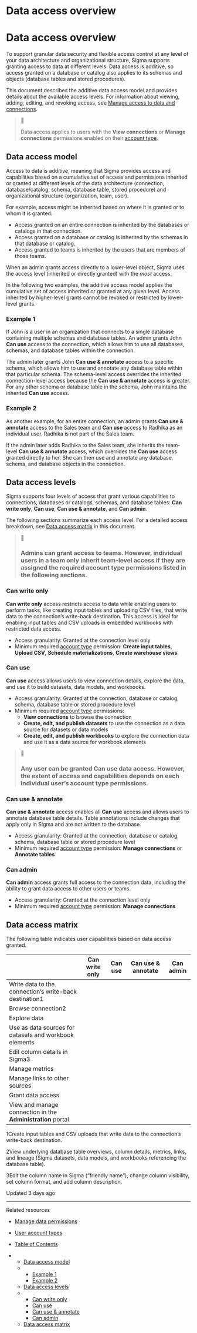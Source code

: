 # Data access overview

# Data access overview

To support granular data security and flexible access control at any level of your data architecture and organizational structure, Sigma supports granting access to data at different levels. Data access is additive, so access granted on a database or catalog also applies to its schemas and objects (database tables and stored procedures).

This document describes the additive data access model and provides details about the available access levels. For information about viewing, adding, editing, and revoking access, see [Manage access to data and connections](/docs/manage-data-permissions).

> 🚩
>
> Data access applies to users with the **View connections** or **Manage connections** permissions enabled on their [account type](/docs/account-type-and-license-overview).

## Data access model

Access to data is additive, meaning that Sigma provides access and capabilities based on a cumulative set of access and permissions inherited or granted at different levels of the data architecture (connection, database/catalog, schema, database table, stored procedure) and organizational structure (organization, team, user).

For example, access might be inherited based on where it is granted or to whom it is granted:

* Access granted on an entire connection is inherited by the databases or catalogs in that connection.
* Access granted on a database or catalog is inherited by the schemas in that database or catalog.
* Access granted to teams is inherited by the users that are members of those teams.

When an admin grants access directly to a lower-level object, Sigma uses the access level (inherited or directly granted) with the *most* access.

In the following two examples, the additive access model applies the cumulative set of access inherited or granted at any given level. Access inherited by higher-level grants cannot be revoked or restricted by lower-level grants.

### Example 1

If John is a user in an organization that connects to a single database containing multiple schemas and database tables. An admin grants John **Can use** access to the connection, which allows him to use all databases, schemas, and database tables within the connection.

The admin later grants John **Can use & annotate** access to a specific schema, which allows him to use and annotate any database table within that particular schema. The schema-level access overrides the inherited connection-level access because the **Can use & annotate** access is greater. For any other schema or database table in the schema, John maintains the inherited **Can use** access.

### Example 2

As another example, for an entire connection, an admin grants **Can use & annotate** access to the Sales team and **Can use** access to Radhika as an individual user. Radhika is not part of the Sales team.

If the admin later adds Radhika to the Sales team, she inherits the team-level **Can use & annotate** access, which overrides the **Can use** access granted directly to her. She can then use and annotate any database, schema, and database objects in the connection.

## Data access levels

Sigma supports four levels of access that grant various capabilities to connections, databases or catalogs, schemas, and database tables: **Can write only**, **Can use**, **Can use & annotate**, and **Can admin**.

The following sections summarize each access level. For a detailed access breakdown, see [Data access matrix](#data-access-matrix) in this document.

> 📘
>
> ### Admins can grant access to teams. However, individual users in a team only inherit team-level access if they are assigned the required account type permissions listed in the following sections.

### Can write only

**Can write only** access restricts access to data while enabling users to perform tasks, like creating input tables and uploading CSV files, that write data to the connection’s write-back destination. This access is ideal for enabling input tables and CSV uploads in embedded workbooks with restricted data access.

* Access granularity: Granted at the connection level only
* Minimum required [account type](/docs/user-account-types) permission: **Create input tables**, **Upload CSV**, **Schedule materializations**, **Create warehouse views**.

### Can use

**Can use** access allows users to view connection details, explore the data, and use it to build datasets, data models, and workbooks.

* Access granularity: Granted at the connection, database or catalog, schema, database table or stored procedure level
* Minimum required [account type](/docs/user-account-types) permissions:
  + **View connections** to browse the connection
  + **Create, edit, and publish datasets** to use the connection as a data source for datasets or data models
  + **Create, edit, and publish workbooks** to explore the connection data and use it as a data source for workbook elements

> 📘
>
> ### Any user can be granted **Can use** data access. However, the extent of access and capabilities depends on each individual user’s account type permissions.

### Can use & annotate

**Can use & annotate** access enables all **Can use** access and allows users to annotate database table details. Table annotations include changes that apply only in Sigma and are not written to the database.

* Access granularity: Granted at the connection, database or catalog, schema, database table or stored procedure level
* Minimum required [account type](/docs/user-account-types) permission: **Manage connections** or **Annotate tables**

### Can admin

**Can admin** access grants full access to the connection data, including the ability to grant data access to other users or teams.

* Access granularity: Granted at the connection level only
* Minimum required [account type](/docs/user-account-types) permission: **Manage connections**

## Data access matrix

The following table indicates user capabilities based on data access granted.

|  | Can write  only | Can use | Can use &  annotate | Can  admin |
| --- | --- | --- | --- | --- |
| Write data to the connection’s write-back destination1 |  |  |  |  |
| Browse connection2 |  |  |  |  |
| Explore data |  |  |  |  |
| Use as data sources for datasets and workbook elements |  |  |  |  |
| Edit column details in Sigma3 |  |  |  |  |
| Manage metrics |  |  |  |  |
| Manage links to other sources |  |  |  |  |
| Grant data access |  |  |  |  |
| View and manage connection in the **Administration** portal |  |  |  |  |

1Create input tables and CSV uploads that write data to the connection’s write-back destination.

2View underlying database table overviews, column details, metrics, links, and lineage (Sigma datasets, data models, and workbooks referencing the database table).

3Edit the column name in Sigma (“friendly name”), change column visibility, set column format, and add column description.

Updated 3 days ago

---

Related resources

* [Manage data permissions](/docs/manage-data-permissions)
* [User account types](/docs/user-account-types)

* [Table of Contents](#)
* + [Data access model](#data-access-model)
  + - [Example 1](#example-1)
    - [Example 2](#example-2)
  + [Data access levels](#data-access-levels)
  + - [Can write only](#can-write-only)
    - [Can use](#can-use)
    - [Can use & annotate](#can-use--annotate)
    - [Can admin](#can-admin)
  + [Data access matrix](#data-access-matrix)